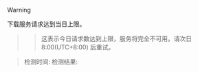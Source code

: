 > [!WARNING]
下载服务请求达到当日上限。
>> 这表示今日请求数达到上限，服务将完全不可用。请次日 8:00(UTC+8:00) 后重试。


> 检测时间: 
> 检测结果: 

<!-- ##{"head":"<meta http-equiv='Cache-Control' content='no-cache, no-store, must-revalidate' />\n<meta http-equiv='Pragma' content='no-cache' />\n<meta http-equiv='Expires' content='0' /></head>"}## -->